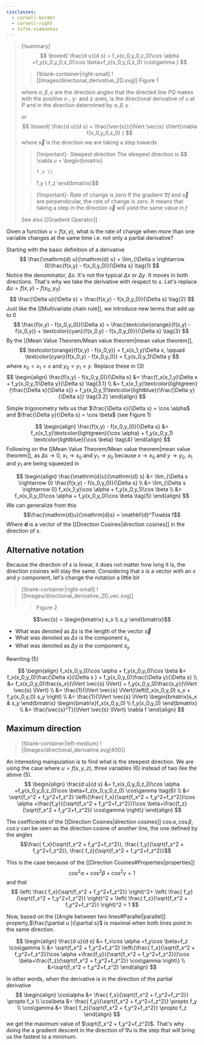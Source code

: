 ```yaml
---
cssclasses:
  - cornell-border
  - cornell-right
  - tufte-sidenotes
---
```


> [!summary]
> $$
> \boxed{
> \frac{d u}{d s} = f_x(x_0,y_0,z_0)\cos \alpha +f_y(x_0,y_0,z_0)\cos \beta+f_z(x_0,y_0,z_0) \cos\gamma
> }
> $$
> > [!blank-container|right-small]
> > ![[Images/directional_derivative_2D.svg]]
> > Figure 1
>  
> where $\alpha, \beta, \gamma$ are the direction angles that the directed line $PQ$ makes with the positive x-, y- and z-axes, is the directional derivative of $u$ at $P$  and in the direction determined by $\alpha, \beta,\gamma$
> 
> or 
> $$
> \boxed{
> \frac{d u}{d s} = \frac{\vec{s}}{\lVert \vec{s} \lVert}\nabla f(x_0,y_0,z_0)
> }
> $$
> where $\vec{s}$ is the direction we are taking a step towards
> > [!important]- Steepest direction
> > The steepest direction is
> > $$
> > \nabla u = \begin{bmatrix}
> > 
> >     f_x \\
> >    f_y \\
> >    f_z
> > \end{bmatrix}$$
>
>
> > [!Important]- Rate of change is zero
> > If the gradient $\nabla f$ and $\vec{s}$ are perpendicular, the rate of change is zero. It means that taking a step in the direction $\vec{s}$ will yield the same value in $f$
>
> See also [[Gradient Operator]]


Given a function $u=f(x,y)$, what is the rate of change when more than one variable changes at the same time i.e. not only a partial derivative?

Starting with the basic definition of a derivative
$$
\frac{\mathrm{d} u}{\mathrm{d} s} = \lim_{\Delta s \rightarrow 0}\frac{f(x,y) - f(x_0,y_0)}{\Delta s} \tag{1}
$$
Notice the denominator, $\Delta s$. It's not the typical $\Delta x$ or $\Delta y$. It moves in both directions. That's why we take the derivative with respect to $s$. Let's replace $\Delta u = f(x,y) - f(x_0,y_0)$ 
$$
\frac{\Delta u}{\Delta s} = \frac{f(x,y) - f(x_0,y_0)}{\Delta s} \tag{2}
$$
Just like the [[Multivariate chain rule]], we introduce new terms that add up to 0
$$
\frac{f(x,y) - f(x_0,y_0)}{\Delta s} = \frac{\textcolor{orange}{f(x,y) - f(x_0,y)} + \textcolor{cyan}{f(x_0,y) - f(x_0,y_0)}}{\Delta s} \tag{3}
$$
By the [[Mean Value Theorem/Mean value theorem|mean value theorem]], 
$$
\textcolor{orange}{f(x,y) - f(x_0,y)} = f_x(x_1,y)\Delta x, \qquad \textcolor{cyan}{f(x_0,y) - f(x_0,y_0)} = f_y(x_0,y_1)\Delta y
$$
where $x_0 < x_1 < x$ and $y_0 < y_1 < y$. Replace these in (3)
$$
\begin{align}
\frac{f(x,y) - f(x_0,y_0)}{\Delta s} &= \frac{f_x(x_1,y)\Delta x +  f_y(x_0,y_1)\Delta y}{\Delta s} \tag{3.1} \\
&= f_x(x_1,y)\textcolor{lightgreen}{\frac{\Delta x}{\Delta s}} + f_y(x_0,y_1)\textcolor{lightblue}{\frac{\Delta y}{\Delta s}} \tag{3.2}
\end{align}
$$

Simple trigonometry tells us that $\frac{\Delta x}{\Delta s} = \cos \alpha$ and $\frac{\Delta y}{\Delta s} = \cos \beta$ (see Figure 1)

$$
\begin{align}
\frac{f(x,y) - f(x_0,y_0)}{\Delta s} 
&= f_x(x_1,y)\textcolor{lightgreen}{\cos \alpha} + f_y(x_0,y_1) \textcolor{lightblue}{\cos \beta} \tag{4}
\end{align}
$$
Following on the [[Mean Value Theorem/Mean value theorem|mean value theorem]], as $\Delta s \rightarrow 0$, $x_1 \rightarrow x_0$ and $y_1 \rightarrow y_0$ because $x \rightarrow x_0$ and $y \rightarrow y_0$. $x_1$ and $y_1$ are being squeezed in 

$$
\begin{align}
\frac{\mathrm{d}u}{\mathrm{d} s} &= \lim_{\Delta s \rightarrow 0} \frac{f(x,y) - f(x_0,y_0)}{\Delta s} \\
&= \lim_{\Delta s \rightarrow 0} f_x(x_1,y)\cos \alpha + f_y(x_0,y_1)\cos \beta \\
&= f_x(x_0,y_0)\cos \alpha + f_y(x_0,y_0)\cos \beta \tag{5}
\end{align}
$$
We can generalize from this
$$\frac{\mathrm{d}u}{\mathrm{d}s} = \mathbf{d}^T\nabla f$$
Where $\mathbf{d}$ is a vector of the [[Direction Cosines|direction cosines]] in the direction of $s$.

## Alternative notation
Because the direction of $s$ is linear, it does not matter how long it is, the direction cosines will stay the same. Considering that $s$ is a vector with an $x$ and $y$ component, let's change the notation a little bit

> [!blank-container|right-small]
> ![[Images/directional_derivative_2D_vec.svg]]
> > Figure 2
> 

$$\vec{s} = \begin{bmatrix} s_x \\ s_y \end{bmatrix}$$
- What was denoted as $\Delta s$ is the length of the vector $\vec{s}$
- What was denoted as $\Delta x$ is the component $s_x$
- What was denoted as $\Delta y$ is the component $s_y$

Rewriting (5)

$$
\begin{align}
f_x(x_0,y_0)\cos \alpha + f_y(x_0,y_0)\cos \beta &= f_x(x_0,y_0)\frac{\Delta x}{\Delta s } + f_y(x_0,y_0)\frac{\Delta y}{\Delta s} \\
&= f_x(x_0,y_0)\frac{s_x}{\lVert \vec{s} \lVert} + f_y(x_0,y_0)\frac{s_y}{\lVert \vec{s} \lVert} \\
&= \frac{1}{\lVert \vec{s} \lVert}\left(f_x(x_0,y_0) s_x + f_y(x_0,y_0) s_y \right) \\
&= \frac{1}{\lVert \vec{s} \lVert}
    \begin{bmatrix}s_x  & s_y \end{bmatrix}
    \begin{bmatrix}f_x(x_0,y_0)   \\  f_y(x_0,y_0) \end{bmatrix} \\
&= \frac{\vec{s}^T}{\lVert \vec{s} \lVert}
\nabla f
\end{align}
$$

## Maximum direction

> [!blank-container|left-medium]
> <span class='centerImg'>![[Images/directional_derivative.svg|400]]</span>

An interesting manipulation is to find what is the steepest direction. We are using the case where $u=f(x,y,z)$, three variables (6) instead of two like the above (5).
$$
\begin{align}
\frac{d u}{d s} &= f_x(x_0,y_0,z_0)\cos \alpha +f_y(x_0,y_0,z_0)\cos \beta+f_z(x_0,y_0,z_0) \cos\gamma \tag{6} \\
&= \sqrt{f_x^2 + f_y^2+f_z^2} \left\{\frac{ f_x}{\sqrt{f_x^2 + f_y^2+f_z^2}}\cos \alpha +\frac{f_y}{{\sqrt{f_x^2 + f_y^2+f_z^2}}}\cos \beta+\frac{f_z}{\sqrt{f_x^2 + f_y^2+f_z^2}} \cos\gamma \right\}
\end{align}
$$

The coefficients of the [[Direction Cosines|direction cosines]] $\cos\alpha, \cos\beta,\cos\gamma$ can be seen as the direction cosine of another line, the one defined by the angles
$$\frac{ f_x}{\sqrt{f_x^2 + f_y^2+f_z^2}}, \frac{ f_y}{\sqrt{f_x^2 + f_y^2+f_z^2}}, \frac{ f_z}{\sqrt{f_x^2 + f_y^2+f_z^2}}$$

This is the case because of the [[Direction Cosines#Properties|properties]]
$$
\cos^2 \alpha + \cos^2 \beta + \cos ^2 \gamma = 1
$$
and that
$$
\left( 
    \frac{ f_x}{\sqrt{f_x^2 + f_y^2+f_z^2}}
\right)^2+ 
\left(
    \frac{ f_y}{\sqrt{f_x^2 + f_y^2+f_z^2}}
\right)^2 + 
\left(
    \frac{ f_z}{\sqrt{f_x^2 + f_y^2+f_z^2}}
\right)^2 = 1
$$

Now, based on the [[Angle between two lines#Parallel|parallel]] property,$\frac{\partial u }{\partial s}$ is maximal when both lines point in the same direction.   

$$
\begin{align}
\frac{d u}{d s} &= f_x\cos \alpha +f_y\cos \beta+f_z \cos\gamma \\
&= \sqrt{f_x^2 + f_y^2+f_z^2} \left\{\frac{ f_x}{\sqrt{f_x^2 + f_y^2+f_z^2}}\cos \alpha +\frac{f_y}{{\sqrt{f_x^2 + f_y^2+f_z^2}}}\cos \beta+\frac{f_z}{\sqrt{f_x^2 + f_y^2+f_z^2}} \cos\gamma \right\} \\
&=\sqrt{f_x^2 + f_y^2+f_z^2}
\end{align}
$$

In other words, when the derivative is in the direction of the partial derivative 
$$
\begin{align}
\cos\alpha &= \frac{ f_x}{\sqrt{f_x^2 + f_y^2+f_z^2}} \propto f_x \\
\cos\beta &= \frac{ f_y}{\sqrt{f_x^2 + f_y^2+f_z^2}} \propto f_y \\
\cos\gamma &= \frac{ f_z}{\sqrt{f_x^2 + f_y^2+f_z^2}} \propto f_z
\end{align}
$$
we get the maximum value of $\sqrt{f_x^2 + f_y^2+f_z^2}$. That's why doing the a gradient descent in the direction of $\nabla u$ is the step that will bring us the fastest to a minimum.


